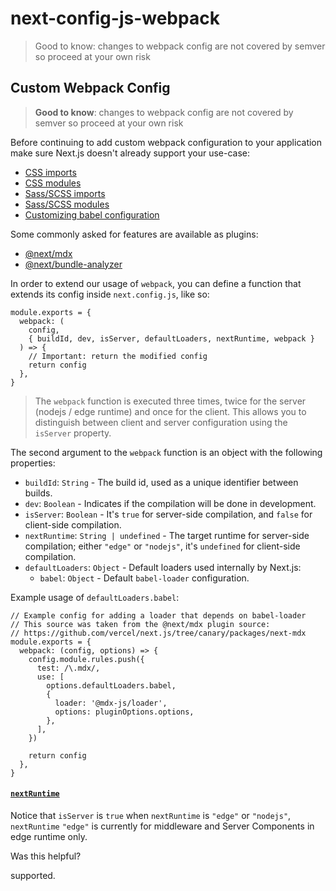 # next-config-js-webpack

> Good to know: changes to webpack config are not covered by semver so proceed at your own risk



## Custom Webpack Config

> **Good to know**: changes to webpack config are not covered by semver so proceed at your own risk

Before continuing to add custom webpack configuration to your application make sure Next.js doesn't already support your use-case:

*   [CSS imports](/docs/app/getting-started/css)
*   [CSS modules](/docs/app/getting-started/css)
*   [Sass/SCSS imports](/docs/pages/guides/sass)
*   [Sass/SCSS modules](/docs/pages/guides/sass)
*   [Customizing babel configuration](/docs/pages/guides/babel)

Some commonly asked for features are available as plugins:

*   [@next/mdx](https://github.com/vercel/next.js/tree/canary/packages/next-mdx)
*   [@next/bundle-analyzer](https://github.com/vercel/next.js/tree/canary/packages/next-bundle-analyzer)

In order to extend our usage of `webpack`, you can define a function that extends its config inside `next.config.js`, like so:

    module.exports = {
      webpack: (
        config,
        { buildId, dev, isServer, defaultLoaders, nextRuntime, webpack }
      ) => {
        // Important: return the modified config
        return config
      },
    }

> The `webpack` function is executed three times, twice for the server (nodejs / edge runtime) and once for the client. This allows you to distinguish between client and server configuration using the `isServer` property.

The second argument to the `webpack` function is an object with the following properties:

*   `buildId`: `String` - The build id, used as a unique identifier between builds.
*   `dev`: `Boolean` - Indicates if the compilation will be done in development.
*   `isServer`: `Boolean` - It's `true` for server-side compilation, and `false` for client-side compilation.
*   `nextRuntime`: `String | undefined` - The target runtime for server-side compilation; either `"edge"` or `"nodejs"`, it's `undefined` for client-side compilation.
*   `defaultLoaders`: `Object` - Default loaders used internally by Next.js:
    *   `babel`: `Object` - Default `babel-loader` configuration.

Example usage of `defaultLoaders.babel`:

    // Example config for adding a loader that depends on babel-loader
    // This source was taken from the @next/mdx plugin source:
    // https://github.com/vercel/next.js/tree/canary/packages/next-mdx
    module.exports = {
      webpack: (config, options) => {
        config.module.rules.push({
          test: /\.mdx/,
          use: [
            options.defaultLoaders.babel,
            {
              loader: '@mdx-js/loader',
              options: pluginOptions.options,
            },
          ],
        })
     
        return config
      },
    }

#### [`nextRuntime`](#nextruntime)

Notice that `isServer` is `true` when `nextRuntime` is `"edge"` or `"nodejs"`, `nextRuntime` `"edge"` is currently for middleware and Server Components in edge runtime only.

Was this helpful?

supported.
